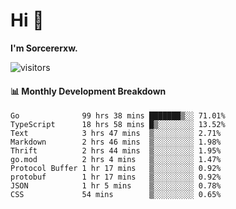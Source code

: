 # Hi 👋

**I'm Sorcererxw.**
 
![visitors](https://visitor-badge.glitch.me/badge?page_id=sorcererxw.sorcererx)

#### 📊 Monthly Development Breakdown

<!--START_SECTION:waka-->
```text
Go              99 hrs 38 mins ███████▒░░ 71.01%
TypeScript      18 hrs 58 mins █▒░░░░░░░░ 13.52%
Text            3 hrs 47 mins  ▒░░░░░░░░░ 2.71%
Markdown        2 hrs 46 mins  ▒░░░░░░░░░ 1.98%
Thrift          2 hrs 44 mins  ▒░░░░░░░░░ 1.95%
go.mod          2 hrs 4 mins   ▒░░░░░░░░░ 1.47%
Protocol Buffer 1 hr 17 mins   ▒░░░░░░░░░ 0.92%
protobuf        1 hr 17 mins   ▒░░░░░░░░░ 0.92%
JSON            1 hr 5 mins    ▒░░░░░░░░░ 0.78%
CSS             54 mins        ▒░░░░░░░░░ 0.65%
```
<!--END_SECTION:waka-->
